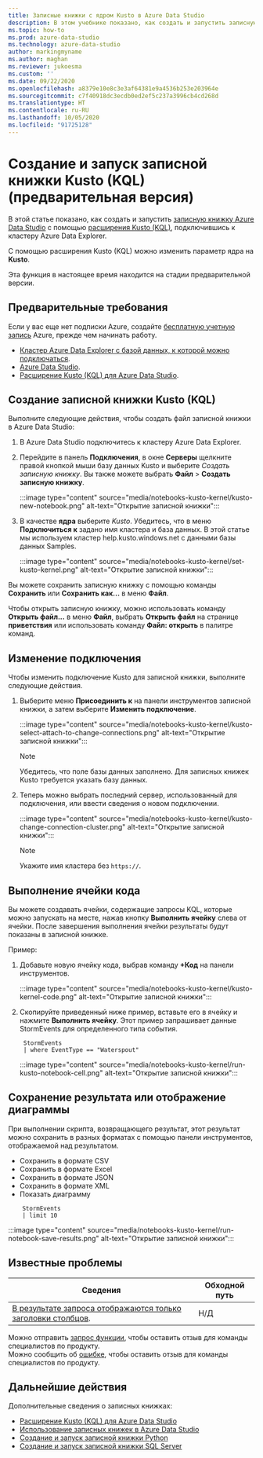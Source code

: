 ```yaml
---
title: Записные книжки с ядром Kusto в Azure Data Studio
description: В этом учебнике показано, как создать и запустить записную книжку Kusto.
ms.topic: how-to
ms.prod: azure-data-studio
ms.technology: azure-data-studio
author: markingmyname
ms.author: maghan
ms.reviewer: jukoesma
ms.custom: ''
ms.date: 09/22/2020
ms.openlocfilehash: a8379e10e8c3e3af64381e9a4536b253e203964e
ms.sourcegitcommit: c7f40918dc3ecdb0ed2ef5c237a3996cb4cd268d
ms.translationtype: HT
ms.contentlocale: ru-RU
ms.lasthandoff: 10/05/2020
ms.locfileid: "91725128"
---
```

# <a name="create-and-run-a-kusto-kql-notebook-preview"></a>Создание и запуск записной книжки Kusto (KQL) (предварительная версия)

В этой статье показано, как создать и запустить [записную книжку Azure Data Studio](./notebooks-guidance.md) с помощью [расширения Kusto (KQL)](../extensions/kusto-extension.md), подключившись к кластеру Azure Data Explorer.

С помощью расширения Kusto (KQL) можно изменить параметр ядра на **Kusto**.

Эта функция в настоящее время находится на стадии предварительной версии.

## <a name="prerequisites"></a>Предварительные требования

Если у вас еще нет подписки Azure, создайте [бесплатную учетную запись](https://azure.microsoft.com/free/) Azure, прежде чем начинать работу.

- [Кластер Azure Data Explorer с базой данных, к которой можно подключаться](/azure/data-explorer/create-cluster-database-portal).
- [Azure Data Studio](../download-azure-data-studio.md).
- [Расширение Kusto (KQL) для Azure Data Studio](../extensions/kusto-extension.md).

## <a name="create-a-kusto-kql-notebook"></a>Создание записной книжки Kusto (KQL)

Выполните следующие действия, чтобы создать файл записной книжки в Azure Data Studio:

1. В Azure Data Studio подключитесь к кластеру Azure Data Explorer.

2. Перейдите в панель **Подключения**, в окне **Серверы** щелкните правой кнопкой мыши базу данных Kusto и выберите *Создать записную книжку*. Вы также можете выбрать **Файл** > **Создать записную книжку**.

   :::image type="content" source="media/notebooks-kusto-kernel/kusto-new-notebook.png" alt-text="Открытие записной книжки":::

3. В качестве **ядра** выберите *Kusto*. Убедитесь, что в меню **Подключиться к** задано имя кластера и база данных. В этой статье мы используем кластер help.kusto.windows.net с данными базы данных Samples.

   :::image type="content" source="media/notebooks-kusto-kernel/set-kusto-kernel.png" alt-text="Открытие записной книжки":::

Вы можете сохранить записную книжку с помощью команды **Сохранить** или **Сохранить как...** в меню **Файл**.

Чтобы открыть записную книжку, можно использовать команду **Открыть файл...** в меню **Файл**, выбрать **Открыть файл** на странице **приветствия** или использовать команду **Файл: открыть** в палитре команд.

## <a name="change-the-connection"></a>Изменение подключения

Чтобы изменить подключение Kusto для записной книжки, выполните следующие действия.

1. Выберите меню **Присоединить к** на панели инструментов записной книжки, а затем выберите **Изменить подключение**.

   :::image type="content" source="media/notebooks-kusto-kernel/kusto-select-attach-to-change-connections.png" alt-text="Открытие записной книжки":::

   > [!Note]
   > Убедитесь, что поле базы данных заполнено. Для записных книжек Kusto требуется указать базу данных.

2. Теперь можно выбрать последний сервер, использованный для подключения, или ввести сведения о новом подключении.

   :::image type="content" source="media/notebooks-kusto-kernel/kusto-change-connection-cluster.png" alt-text="Открытие записной книжки":::

   > [!Note]
   > Укажите имя кластера без `https://`.

## <a name="run-a-code-cell"></a>Выполнение ячейки кода

Вы можете создавать ячейки, содержащие запросы KQL, которые можно запускать на месте, нажав кнопку **Выполнить ячейку** слева от ячейки. После завершения выполнения ячейки результаты будут показаны в записной книжке.

Пример:

1. Добавьте новую ячейку кода, выбрав команду **+Код** на панели инструментов.

   :::image type="content" source="media/notebooks-kusto-kernel/kusto-kernel-code.png" alt-text="Открытие записной книжки":::

2. Скопируйте приведенный ниже пример, вставьте его в ячейку и нажмите **Выполнить ячейку**. Этот пример запрашивает данные StormEvents для определенного типа события.

   ```kusto
    StormEvents
    | where EventType == "Waterspout"
   ```

   :::image type="content" source="media/notebooks-kusto-kernel/run-kusto-notebook-cell.png" alt-text="Открытие записной книжки":::

## <a name="save-the-result-or-show-chart"></a>Сохранение результата или отображение диаграммы

При выполнении скрипта, возвращающего результат, этот результат можно сохранить в разных форматах с помощью панели инструментов, отображаемой над результатом.

- Сохранить в формате CSV
- Сохранить в формате Excel
- Сохранить в формате JSON
- Сохранить в формате XML
- Показать диаграмму

```kusto
    StormEvents
    | limit 10
```

:::image type="content" source="media/notebooks-kusto-kernel/run-notebook-save-results.png" alt-text="Открытие записной книжки":::

## <a name="known-issues"></a>Известные проблемы

| Сведения | Обходной путь |
|---------|------------|
| [В результате запроса отображаются только заголовки столбцов](https://github.com/microsoft/azuredatastudio/issues/12565). | Н/Д |

Можно отправить [запрос функции](https://github.com/microsoft/azuredatastudio/issues/new?assignees=&labels=&template=feature_request.md&title=), чтобы оставить отзыв для команды специалистов по продукту.  
Можно сообщить об [ошибке](https://github.com/microsoft/azuredatastudio/issues/new?assignees=&labels=&template=bug_report.md&title=), чтобы оставить отзыв для команды специалистов по продукту.

## <a name="next-steps"></a>Дальнейшие действия

Дополнительные сведения о записных книжках:

- [Расширение Kusto (KQL) для Azure Data Studio](../extensions/kusto-extension.md)
- [Использование записных книжек в Azure Data Studio](./notebooks-guidance.md)
- [Создание и запуск записной книжки Python](./notebooks-python-kernel.md)
- [Создание и запуск записной книжки SQL Server](./notebooks-sql-kernel.md)